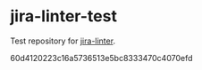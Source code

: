 # jira-linter-test

Test repository for [jira-linter].

[jira-linter]: https://github.com/btwrk/action-jira-linter
60d4120223c16a5736513e5bc8333470c4070efd
